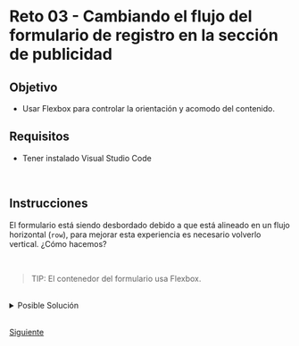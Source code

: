 # Reto 03 - Cambiando el flujo del formulario de registro en la sección de publicidad

## Objetivo
- Usar Flexbox para controlar la orientación y acomodo del contenido.

## Requisitos
- Tener instalado Visual Studio Code

<br/>

## Instrucciones

El formulario está siendo desbordado debido a que está alineado en un flujo 
horizontal (`row`), para mejorar esta experiencia es necesario volverlo vertical.
¿Cómo hacemos?

<br/>

> TIP: El contenedor del formulario usa Flexbox.

<br/>

<details>
  <summary>Posible Solución</summary>

```css
@media (max-width: 575px) {
  .publish > form {
    flex-direction: column;
  }

  .publish > form > div {
    height: 50px;
    margin-top: 10px;
  }

  .publish > form > div > input {
    width: 65%;
  }
}
```

Adicionalmente agregamos algunos estilos para mejorar la apariencia y ancho de
nuestro formulario.

</details>

<br/>

[Siguiente](../Ejemplo-04/README.md)